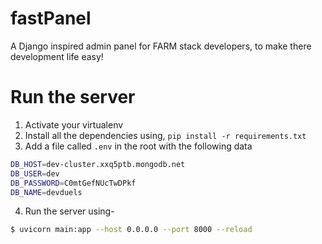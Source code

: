 # fastPanel
A Django inspired admin panel for FARM stack developers, to make there development life easy!

# Run the server
1. Activate your virtualenv
2. Install all the dependencies using, `pip install -r requirements.txt`
3. Add a file called `.env`  in the root with the following data
```bash
DB_HOST=dev-cluster.xxq5ptb.mongodb.net
DB_USER=dev
DB_PASSWORD=C0mtGefNUcTwDPkf
DB_NAME=devduels
```
4. Run the server using-
```bash
$ uvicorn main:app --host 0.0.0.0 --port 8000 --reload
```
